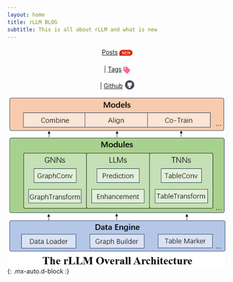 ```yaml
---
layout: home
title: rLLM BLOG
subtitle: This is all about rLLM and what is new
---
```


<center>
<a href="{{ '/archive' | absolute_url }}">Posts</a> <img src="/assets/img/index/new.png" alt="post" style="width: 30px; height: 30px; vertical-align: middle;">

| <a href="{{ '/tags' | absolute_url }}"> Tags</a> <img src="/assets/img/index/tag.png" alt="post" style="width: 16px; height: 16px; vertical-align: middle;">

| <a href="https://github.com/rllm-team/rllm"> Github</a> <img src="/assets/img/index/github.png" alt="post" style="width: 23px; height: 23px; vertical-align: sub;">
</center>

<!-- # rLLM is a easy-to-use Pytorch Lib for RTL Learning
**rLLM** (relationLLM) is an easy-to-use Pytorch library for Relational Table Learning (RTL) with LLMs, by performing two key functions:

1. Breaks down state-of-the-art GNNs, LLMs, and TNNs as standardized modules.

2. Facilitates novel model building in a "combine, align, and co-train" way using these modules. -->

![overview for rllm](/assets/img/index/rllmoverview.png){: .mx-auto.d-block :}